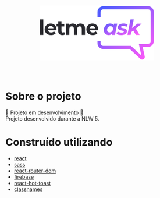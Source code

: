 <h1 align="center">
  <img alt="let me ask" title="MoveIt" src="src\assets/images\logo.svg">
</h1>
<br />

# Sobre o projeto
🚧 Projeto em desenvolvimento 🚧
<br />
Projeto desenvolvido durante a NLW 5.

# Construído utilizando
* [react]()
* [sass]()
* [react-router-dom](https://reactrouter.com/web/guides/quick-start)
* [firebase](https://console.firebase.google.com/)
* [react-hot-toast](https://react-hot-toast.com/)
* [classnames](https://www.npmjs.com/package/classnames)

